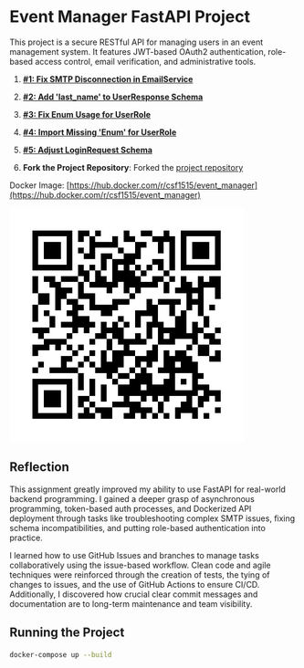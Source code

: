 # Event Manager FastAPI Project

This project is a secure RESTful API for managing users in an event management system. It features JWT-based OAuth2 authentication, role-based access control, email verification, and administrative tools.

1. **[#1: Fix SMTP Disconnection in EmailService](https://github.com/carlos-fuentes15/event_manager/issues/1)**  

2. **[#2: Add 'last_name' to UserResponse Schema](https://github.com/carlos-fuentes15/event_manager/issues/2)**  

3. **[#3: Fix Enum Usage for UserRole](https://github.com/carlos-fuentes15/event_manager/issues/3)**  
 
4. **[#4: Import Missing 'Enum' for UserRole](https://github.com/carlos-fuentes15/event_manager/issues/4)**  
  
5. **[#5: Adjust LoginRequest Schema](https://github.com/carlos-fuentes15/event_manager/issues/5)**  
  
1. **Fork the Project Repository**: Forked the [project repository](https://github.com/carlos-fuentes15/event_manager)
   
Docker Image: [https://hub.docker.com/r/csf1515/event_manager](https://hub.docker.com/r/csf1515/event_manager)

![QR Code to GitHub](images/qr_code.png)

## Reflection 

This assignment greatly improved my ability to use FastAPI for real-world backend programming. I gained a deeper grasp of asynchronous programming, token-based auth processes, and Dockerized API deployment through tasks like troubleshooting complex SMTP issues, fixing schema incompatibilities, and putting role-based authentication into practice.

I learned how to use GitHub Issues and branches to manage tasks collaboratively using the issue-based workflow. Clean code and agile techniques were reinforced through the creation of tests, the tying of changes to issues, and the use of GitHub Actions to ensure CI/CD. Additionally, I discovered how crucial clear commit messages and documentation are to long-term maintenance and team visibility.

## Running the Project

```bash
docker-compose up --build
